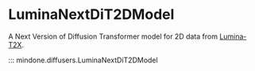 <!--Copyright 2024 The HuggingFace Team. All rights reserved.

Licensed under the Apache License, Version 2.0 (the "License"); you may not use this file except in compliance with
the License. You may obtain a copy of the License at

http://www.apache.org/licenses/LICENSE-2.0

Unless required by applicable law or agreed to in writing, software distributed under the License is distributed on
an "AS IS" BASIS, WITHOUT WARRANTIES OR CONDITIONS OF ANY KIND, either express or implied. See the License for the
specific language governing permissions and limitations under the License.
-->

# LuminaNextDiT2DModel

A Next Version of Diffusion Transformer model for 2D data from [Lumina-T2X](https://github.com/Alpha-VLLM/Lumina-T2X).

::: mindone.diffusers.LuminaNextDiT2DModel
